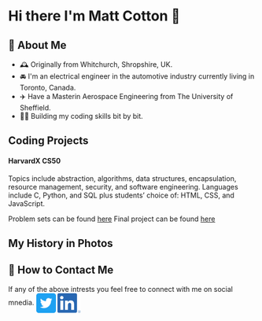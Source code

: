 # Hi there I'm Matt Cotton 👋

## 🧐 About Me
- 🕰️ Originally from Whitchurch, Shropshire, UK.
- 🚘 I'm an electrical engineer in the automotive industry currently living in Toronto, Canada. 
- ✈️ Have a Masterin Aerospace Engineering from The University of Sheffield. 
- 🧑‍💻 Building my coding skills bit by bit.

## Coding Projects
#### HarvardX CS50 
Topics include abstraction, algorithms, data structures, encapsulation, resource management, security, and software engineering. Languages include C, Python, and SQL plus students’ choice of: HTML, CSS, and JavaScript.

Problem sets can be found [here](https://github.com/matthewcotton/CS50-ProblemSets)
Final project can be found [here]()


## My History in Photos


## 📮 How to Contact Me
If any of the above intrests you feel free to connect with me on social mnedia. 
[<img src="social_icons/Twitter_Social_Icon_Rounded_Square_Color.png" height="40em" align="center" alt="Follow Matthew Cotton on Twitter" title="Follow Matthew Cotton on Twitter"/>](https://twitter.com/Matt__Cotton)
[<img src="social_icons/LI-In-Bug.png" height="40em" align="center" alt="Follow Matthew Cotton on LinkedIn" title="Follow Matthew Cotton on LinkedIn">](https://www.linkedin.com/in/matthew-cotton-ba1a3449/)



<!--
**matthewcotton/matthewcotton** is a ✨ _special_ ✨ repository because its `README.md` (this file) appears on your GitHub profile.

Ideas:
Where I'm from
Current job
Future plans and what I'm learning 
What languages I code in
What I have on github
Pictures of locations I've lived in
Links to Linkedin and twitter


Here are some ideas to get you started:

- 🔭 I’m currently working on ...
- 🌱 I’m currently learning ...
- 👯 I’m looking to collaborate on ...
- 🤔 I’m looking for help with ...
- 💬 Ask me about ...
- 📫 How to reach me: ...
- 😄 Pronouns: ...
- ⚡ Fun fact: ...
-->
